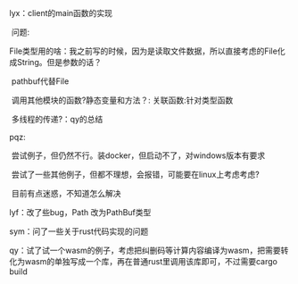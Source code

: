 lyx：client的main函数的实现

​		问题:

​	File类型用的啥：我之前写的时候，因为是读取文件数据，所以直接考虑的File化	成String。但是参数的话？

​	pathbuf代替File

​	调用其他模块的函数?静态变量和方法？: 关联函数:针对类型函数

​	多线程的传递?：qy的总结

pqz:

​	尝试例子，但仍然不行。装docker，但启动不了，对windows版本有要求

​	尝试了一些其他例子，但都不理想，会报错，可能要在linux上考虑考虑?

​	目前有点迷惑，不知道怎么解决

lyf：改了些bug，Path 改为PathBuf类型

sym：问了一些关于rust代码实现的问题

qy：试了试一个wasm的例子，考虑把纠删码等计算内容编译为wasm，把需要转化为wasm的单独写成一个库，再在普通rust里调用该库即可，不过需要cargo build



